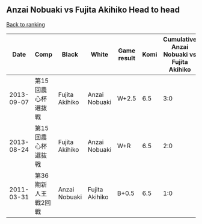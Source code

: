 ## Anzai Nobuaki vs Fujita Akihiko Head to head

[Back to ranking](../../index.md)




| **Date** | **Comp** | **Black** | **White** | **Game result** | **Komi** | **Cumulative Anzai Nobuaki vs Fujita Akihiko** | **Anzai Nobuaki streak** | **Fujita Akihiko streak** | 
| --- | --- | --- | --- | --- | --- | --- | --- | --- |
| 2013-09-07 | 第15回農心杯選抜戦 | Fujita Akihiko | Anzai Nobuaki | W+2.5 | 6.5 | 3:0 | 3 | 0 | 
| 2013-08-24 | 第15回農心杯選抜戦 | Fujita Akihiko | Anzai Nobuaki | W+R | 6.5 | 2:0 | 2 | 0 | 
| 2011-03-31 | 第36期新人王戦2回戦 | Anzai Nobuaki | Fujita Akihiko | B+0.5 | 6.5 | 1:0 | 1 | 0 |




